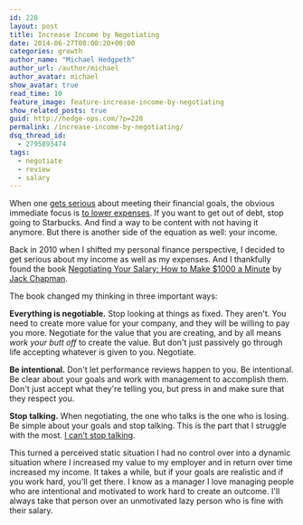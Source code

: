 ```yaml
---
id: 228
layout: post
title: Increase Income by Negotiating
date: 2014-06-27T08:00:20+00:00
categories: growth
author_name: "Michael Hedgpeth"
author_url: /author/michael
author_avatar: michael
show_avatar: true
read_time: 10
feature_image: feature-increase-income-by-negotiating 
show_related_posts: true 
guid: http://hedge-ops.com/?p=228
permalink: /increase-income-by-negotiating/
dsq_thread_id:
  - 2795893474
tags:
  - negotiate
  - review
  - salary
---
```

When one [gets serious](/move-the-needle-with-dave-ramsey/) about meeting their financial goals, the obvious immediate focus is [to lower expenses](/lowering-expenses-with-contentment/). If you want to get out of debt, stop going to Starbucks. And find a way to be content with not having it anymore. But there is another side of the equation as well: your income.

Back in 2010 when I shifted my personal finance perspective, I decided to get serious about my income as well as my expenses. And I thankfully found the book [Negotiating Your Salary: How to Make $1000 a Minute](http://www.amazon.com/gp/product/0931213207/ref=as_li_qf_sp_asin_il_tl?ie=UTF8&camp=1789&creative=9325&creativeASIN=0931213207&linkCode=as2&tag=hedgeopscom-20&linkId=W6BC6IOM726IEVJK) by [Jack Chapman](http://www.salarynegotiations.com/).<!--more-->

The book changed my thinking in three important ways:

**Everything is negotiable.** Stop looking at things as fixed. They aren't. You need to create more value for your company, and they will be willing to pay you more. Negotiate for the value that you are creating, and by all means _work your butt off_ to create the value. But don't just passively go through life accepting whatever is given to you. Negotiate.

**Be intentional.** Don't let performance reviews happen to you. Be intentional. Be clear about your goals and work with management to accomplish them. Don't just accept what they're telling you, but press in and make sure that they respect you.

**Stop talking.** When negotiating, the one who talks is the one who is losing. Be simple about your goals and stop talking. This is the part that I struggle with the most. [I can't stop talking](/speaking/).

This turned a perceived static situation I had no control over into a dynamic situation where I increased my value to my employer and in return over time increased my income. It takes a while, but if your goals are realistic and if you work hard, you'll get there. I know as a manager I love managing people who are intentional and motivated to work hard to create an outcome. I'll always take that person over an unmotivated lazy person who is fine with their salary.